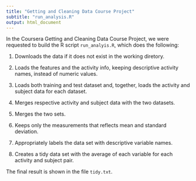 ```yaml
---
title: "Getting and Cleaning Data Course Project"
subtitle: "run_analysis.R"
output: html_document
---
```


In the Coursera Getting and Cleaning Data Course Project, we were requested to build the R script `run_analyis.R`, which does the following:

1. Downloads the data if it does not exist in the working diretory.

2. Loads the features and the activity info, keeping descriptive activity names, instead of numeric values.

3. Loads both training and test dataset and, together, loads the activity and subject data for each dataset.

4. Merges respective activity and subject data with the two datasets.

5. Merges the two sets.

6. Keeps only the measurements that reflects mean and standard deviation. 

7. Appropriately labels the data set with descriptive variable names.

8. Creates a tidy data set with the average of each variable for each activity and subject pair.

The final result is shown in the file `tidy.txt`.